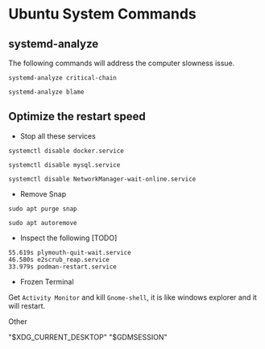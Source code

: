 # Ubuntu System Commands

## systemd-analyze

The following commands will address the computer slowness issue.

`systemd-analyze critical-chain`

`systemd-analyze blame`

## Optimize the restart speed

* Stop all these services

`systemctl disable docker.service`

`systemctl disable mysql.service`

`systemctl disable NetworkManager-wait-online.service`

* Remove Snap

`sudo apt purge snap`

`sudo apt autoremove`

* Inspect the following [TODO]

```
55.619s plymouth-quit-wait.service
46.580s e2scrub_reap.service
33.979s podman-restart.service
```

* Frozen Terminal

Get `Activity Monitor` and kill `Gnome-shell`, it is like windows explorer and it will restart.


Other

"$XDG_CURRENT_DESKTOP" "$GDMSESSION"